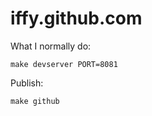 iffy.github.com
===============

What I normally do:

    make devserver PORT=8081

Publish:

    make github
